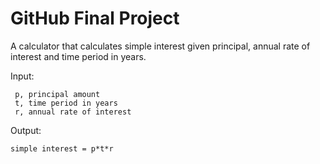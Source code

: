 # GitHub Final Project
A calculator that calculates simple interest given principal, annual rate of interest and time period in years.

Input:
  ```
   p, principal amount
   t, time period in years
   r, annual rate of interest
```
Output:
   ```
   simple interest = p*t*r
   ```
